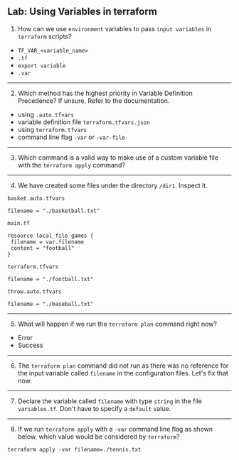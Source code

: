 ## Lab: Using Variables in terraform

1. How can we use `environment` variables to pass `input variables` in `terraform` scripts?

* `TF_VAR_<variable_name>`
* `.tf`
* `export variable`
* `.var`

- - -

2. Which method has the highest priority in Variable Definition Precedence?
If unsure, Refer to the documentation.
* using `.auto.tfvars`
* variable definition file `terraform.tfvars.json`
* using `terraform.tfvars`
* command line flag `-var` or `-var-file`

- - -

3. Which command is a valid way to make use of a custom variable file with the `terraform apply` command?

- - -

4. We have created some files under the directory `/dir1`. Inspect it.

`basket.auto.tfvars`
```hcl
filename = "./basketball.txt"
```

`main.tf`
```hcl
resource local_file games {
 filename = var.filename
 content = "football"
}
```

`terraform.tfvars`
```hcl
filename = "./football.txt"
```

`throw.auto.tfvars`
```hcl
filename = "./baseball.txt"
```
- - -

5. What will happen if we run the `terraform plan` command right now?
* Error
* Success

- - -

6. The `terraform plan` command did not run as there was no reference for the input variable called `filename` in the configuration files.
Let's fix that now.

- - -

7. Declare the variable called `filename` with type `string` in the file `variables.tf`.
Don't have to specify a `default` value.

- - -

8. If we run `terraform apply` with a `-var` command line flag as shown below, which value would be considered by `terraform`?
```hcl
terraform apply -var filename=./tennis.txt
```

